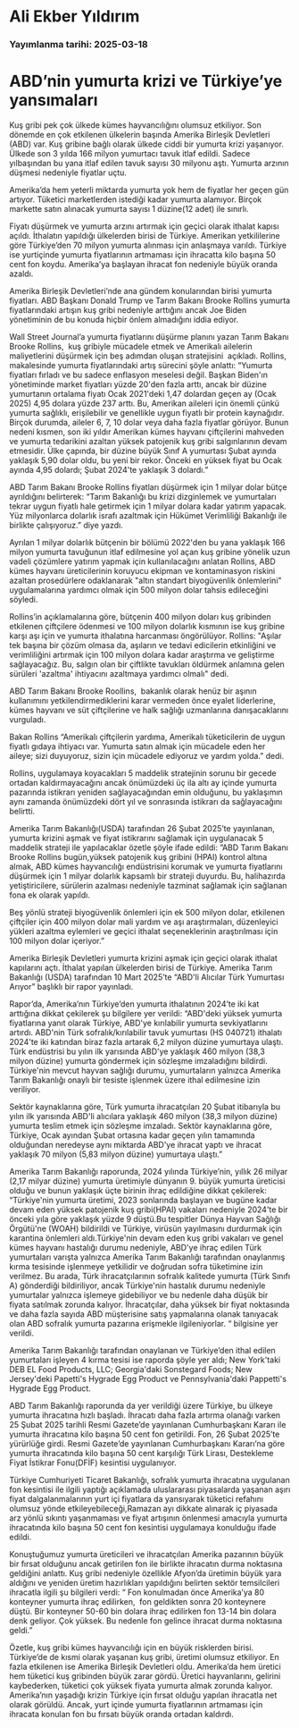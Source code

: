 # Ali Ekber Yıldırım

### Yayımlanma tarihi: 2025-03-18

# ABD’nin yumurta krizi ve Türkiye’ye yansımaları

Kuş gribi pek çok ülkede kümes hayvancılığını olumsuz etkiliyor. Son dönemde en çok etkilenen ülkelerin başında Amerika Birleşik Devletleri (ABD) var. Kuş gribine bağlı olarak ülkede ciddi bir yumurta krizi yaşanıyor. Ülkede son 3 yılda 166 milyon yumurtacı tavuk itlaf edildi. Sadece yılbaşından bu yana itlaf edilen tavuk sayısı 30 milyonu aştı. Yumurta arzının düşmesi nedeniyle fiyatlar uçtu.

Amerika’da hem yeterli miktarda yumurta yok hem de fiyatlar her geçen gün artıyor. Tüketici marketlerden istediği kadar yumurta alamıyor. Birçok markette satın alınacak yumurta sayısı 1 düzine(12 adet) ile sınırlı.

Fiyatı düşürmek ve yumurta arzını artırmak için geçici olarak ithalat kapısı açıldı. İthalatın yapıldığı ülkelerden birisi de Türkiye. Amerikan yetkililerine göre Türkiye’den 70 milyon yumurta alınması için anlaşmaya varıldı. Türkiye ise yurtiçinde yumurta fiyatlarının artmaması için ihracatta kilo başına 50 cent fon koydu. Amerika’ya başlayan ihracat fon nedeniyle büyük oranda azaldı.

Amerika Birleşik Devletleri’nde ana gündem konularından birisi yumurta fiyatları. ABD Başkanı Donald Trump ve Tarım Bakanı Brooke Rollins yumurta fiyatlarındaki artışın kuş gribi nedeniyle arttığını ancak Joe Biden yönetiminin de bu konuda hiçbir önlem almadığını iddia ediyor.

Wall Street Journal’a yumurta fiyatlarını düşürme planını yazan Tarım Bakanı Brooke Rollins,  kuş gribiyle mücadele etmek ve Amerikalı ailelerin maliyetlerini düşürmek için beş adımdan oluşan stratejisini  açıkladı. Rollins, makalesinde yumurta fiyatlarındaki artış sürecini şöyle anlattı: “Yumurta fiyatları fırladı ve bu sadece enflasyon meselesi değil. Başkan Biden'ın yönetiminde market fiyatları yüzde 20'den fazla arttı, ancak bir düzine yumurtanın ortalama fiyatı Ocak 2021'deki 1,47 dolardan geçen ay (Ocak 2025) 4,95 dolara yüzde 237 arttı. Bu, Amerikan aileleri için önemli çünkü yumurta sağlıklı, erişilebilir ve genellikle uygun fiyatlı bir protein kaynağıdır. Birçok durumda, aileler 6, 7, 10 dolar veya daha fazla fiyatlar görüyor. Bunun nedeni kısmen, son iki yıldır Amerikan kümes hayvanı çiftçilerini mahveden ve yumurta tedarikini azaltan yüksek patojenik kuş gribi salgınlarının devam etmesidir. Ülke çapında, bir düzine büyük Sınıf A yumurtası Şubat ayında yaklaşık 5,90 dolar oldu, bu yeni bir rekor. Önceki en yüksek fiyat bu Ocak ayında 4,95 dolardı; Şubat 2024'te yaklaşık 3 dolardı.”

ABD Tarım Bakanı Brooke Rollins fiyatları düşürmek için 1 milyar dolar bütçe ayrıldığını belirterek: “Tarım Bakanlığı bu krizi dizginlemek ve yumurtaları tekrar uygun fiyatlı hale getirmek için 1 milyar dolara kadar yatırım yapacak. Yüz milyonlarca dolarlık israfı azaltmak için Hükümet Verimliliği Bakanlığı ile birlikte çalışıyoruz.” diye yazdı.

Ayrılan 1 milyar dolarlık bütçenin bir bölümü 2022'den bu yana yaklaşık 166 milyon yumurta tavuğunun itlaf edilmesine yol açan kuş gribine yönelik uzun vadeli çözümlere yatırım yapmak için kullanılacağını anlatan Rollins, ABD kümes hayvanı üreticilerinin koruyucu ekipman ve kontaminasyon riskini azaltan prosedürlere odaklanarak "altın standart biyogüvenlik önlemlerini" uygulamalarına yardımcı olmak için 500 milyon dolar tahsis edileceğini söyledi.

Rollins’in açıklamalarına göre, bütçenin 400 milyon doları kuş gribinden etkilenen çiftçilere ödenmesi ve 100 milyon dolarlık kısmının ise kuş gribine karşı aşı için ve yumurta ithalatına harcanması öngörülüyor. Rollins: "Aşılar tek başına bir çözüm olmasa da, aşıların ve tedavi edicilerin etkinliğini ve verimliliğini artırmak için 100 milyon dolara kadar araştırma ve geliştirme sağlayacağız. Bu, salgın olan bir çiftlikte tavukları öldürmek anlamına gelen sürüleri 'azaltma' ihtiyacını azaltmaya yardımcı olmalı" dedi.

ABD Tarım Bakanı Brooke Roollins,  bakanlık olarak henüz bir aşının kullanımını yetkilendirmediklerini karar vermeden önce eyalet liderlerine, kümes hayvanı ve süt çiftçilerine ve halk sağlığı uzmanlarına danışacaklarını vurguladı.

Bakan Rollins “Amerikalı çiftçilerin yardıma, Amerikalı tüketicilerin de uygun fiyatlı gıdaya ihtiyacı var. Yumurta satın almak için mücadele eden her aileye; sizi duyuyoruz, sizin için mücadele ediyoruz ve yardım yolda.” dedi.

Rollins, uygulamaya koyacakları 5 maddelik stratejinin sorunu bir gecede ortadan kaldırmayacağını ancak önümüzdeki üç ila altı ay içinde yumurta pazarında istikrarı yeniden sağlayacağından emin olduğunu, bu yaklaşımın aynı zamanda önümüzdeki dört yıl ve sonrasında istikrarı da sağlayacağını belirtti.

Amerika Tarım Bakanlığı(USDA) tarafından 26 Şubat 2025’te yayınlanan, yumurta krizini aşmak ve fiyat istikrarını sağlamak için uygulanacak 5 maddelik strateji ile yapılacaklar özetle şöyle ifade edildi: ”ABD Tarım Bakanı Brooke Rollins bugün,yüksek patojenik kuş gribini (HPAI) kontrol altına almak, ABD kümes hayvancılığı endüstrisini korumak ve yumurta fiyatlarını düşürmek için 1 milyar dolarlık kapsamlı bir strateji duyurdu. Bu, halihazırda yetiştiricilere, sürülerin azalması nedeniyle tazminat sağlamak için sağlanan fona ek olarak yapıldı.

Beş yönlü strateji biyogüvenlik önlemleri için ek 500 milyon dolar, etkilenen çiftçiler için 400 milyon dolar mali yardım ve aşı araştırmaları, düzenleyici yükleri azaltma eylemleri ve geçici ithalat seçeneklerinin araştırılması için 100 milyon dolar içeriyor.”

Amerika Birleşik Devletleri yumurta krizini aşmak için geçici olarak ithalat kapılarını açtı. İthalat yapılan ülkelerden birisi de Türkiye. Amerika Tarım Bakanlığı (USDA) tarafından 10 Mart 2025’te “ABD'li Alıcılar Türk Yumurtası Arıyor” başlıklı bir rapor yayınladı.

Rapor’da, Amerika’nın Türkiye’den yumurta ithalatının 2024’te iki kat arttığına dikkat çekilerek şu bilgilere yer verildi: “ABD'deki yüksek yumurta fiyatlarına yanıt olarak Türkiye, ABD'ye kırılabilir yumurta sevkiyatlarını artırdı. ABD'nin Türk sofralık/kırılabilir tavuk yumurtası (HS 040721) ithalatı 2024'te iki katından biraz fazla artarak 6,2 milyon düzine yumurtaya ulaştı. Türk endüstrisi bu yılın ilk yarısında ABD'ye yaklaşık 460 milyon (38,3 milyon düzine) yumurta göndermek için sözleşme imzaladığını bildirdi. Türkiye'nin mevcut hayvan sağlığı durumu, yumurtaların yalnızca Amerika Tarım Bakanlığı onaylı bir tesiste işlenmek üzere ithal edilmesine izin veriliyor.

Sektör kaynaklarına göre, Türk yumurta ihracatçıları 20 Şubat itibarıyla bu yılın ilk yarısında ABD'li alıcılara yaklaşık 460 milyon (38,3 milyon düzine) yumurta teslim etmek için sözleşme imzaladı. Sektör kaynaklarına göre, Türkiye, Ocak ayından Şubat ortasına kadar geçen yılın tamamında olduğundan neredeyse aynı miktarda ABD'ye ihracat yaptı ve ihracat yaklaşık 70 milyon (5,83 milyon düzine) yumurtaya ulaştı.”

Amerika Tarım Bakanlığı raporunda, 2024 yılında Türkiye’nin, yıllık 26 milyar (2,17 milyar düzine) yumurta üretimiyle dünyanın 9. büyük yumurta üreticisi olduğu ve bunun yaklaşık üçte birinin ihraç edildiğine dikkat çekilerek: “Türkiye'nin yumurta üretimi, 2023 sonlarında başlayan ve bugüne kadar devam eden yüksek patojenik kuş gribi(HPAI) vakaları nedeniyle 2024'te bir önceki yıla göre yaklaşık yüzde 9 düştü.Bu tespitler Dünya Hayvan Sağlığı Örgütü'ne (WOAH) bildirildi ve Türkiye, virüsün yayılmasını durdurmak için karantina önlemleri aldı.Türkiye'nin devam eden kuş gribi vakaları ve genel kümes hayvanı hastalığı durumu nedeniyle, ABD'ye ihraç edilen Türk yumurtaları varışta yalnızca Amerika Tarım Bakanlığı tarafından onaylanmış kırma tesisinde işlenmeye yetkilidir ve doğrudan sofra tüketimine izin verilmez. Bu arada, Türk ihracatçılarının sofralık kalitede yumurta (Türk Sınıfı A) gönderdiği bildiriliyor, ancak Türkiye'nin hastalık durumu nedeniyle yumurtalar yalnızca işlemeye gidebiliyor ve bu nedenle daha düşük bir fiyata satılmak zorunda kalıyor. İhracatçılar, daha yüksek bir fiyat noktasında ve daha fazla sayıda ABD müşterisine satış yapmalarına olanak tanıyacak olan ABD sofralık yumurta pazarına erişmekle ilgileniyorlar. “ bilgisine yer verildi.

Amerika Tarım Bakanlığı tarafından onaylanan ve Türkiye’den ithal edilen yumurtaları işleyen 4 kırma tesisi ise raporda şöyle yer aldı; New York'taki DEB EL Food Products, LLC; Georgia'daki Sonstegard Foods; New Jersey'deki Papetti's Hygrade Egg Product ve Pennsylvania'daki Pappetti's Hygrade Egg Product.

ABD Tarım Bakanlığı raporunda da yer verildiği üzere Türkiye, bu ülkeye yumurta ihracatına hızlı başladı. İhracatı daha fazla artırma olanağı varken 25 Şubat 2025 tarihli Resmi Gazete’de yayınlanan Cumhurbaşkanı Kararı ile yumurta ihracatına kilo başına 50 cent fon getirildi. Fon, 26 Şubat 2025’te yürürlüğe girdi. Resmi Gazete’de yayınlanan Cumhurbaşkanı Kararı’na göre yumurta ihracatında kilo başına 50 cent karşılığı Türk Lirası, Destekleme Fiyat İstikrar Fonu(DFİF) kesintisi uygulanıyor.

Türkiye Cumhuriyeti Ticaret Bakanlığı, sofralık yumurta ihracatına uygulanan fon kesintisi ile ilgili yaptığı açıklamada uluslararası piyasalarda yaşanan aşırı fiyat dalgalanmalarının yurt içi fiyatlara da yansıyarak tüketici refahını olumsuz yönde etkileyebileceği,Ramazan ayı dikkate alınarak iç piyasada arz yönlü sıkıntı yaşanmaması ve fiyat artışının önlenmesi amacıyla yumurta ihracatında kilo başına 50 cent fon kesintisi uygulamaya konulduğu ifade edildi.



Konuştuğumuz yumurta üreticileri ve ihracatçıları Amerika pazarının büyük bir fırsat olduğunu ancak getirilen fon ile birlikte ihracatın durma noktasına geldiğini anlattı. Kuş gribi nedeniyle özellikle Afyon’da üretimin büyük yara aldığını ve yeniden üretim hazırlıkları yapıldığını belirten sektör temsilcileri ihracatla ilgili şu bilgileri verdi: “ Fon konulmadan önce Amerika’ya 80 konteyner yumurta ihraç edilirken,  fon geldikten sonra 20 konteynere düştü. Bir konteyner 50-60 bin dolara ihraç edilirken fon 13-14 bin dolara denk geliyor. Çok yüksek. Bu nedenle fon gelince ihracat durma noktasına geldi.”

Özetle, kuş gribi kümes hayvancılığı için en büyük risklerden birisi. Türkiye’de de kısmi olarak yaşanan kuş gribi, üretimi olumsuz etkiliyor. En fazla etkilenen ise Amerika Birleşik Devletleri oldu. Amerika’da hem üretici hem tüketici kuş gribinden büyük zarar gördü. Üretici hayvanlarını, gelirini kaybederken, tüketici çok yüksek fiyata yumurta almak zorunda kalıyor. Amerika’nın yaşadığı krizin Türkiye için fırsat olduğu yapılan ihracatla net olarak görüldü. Ancak, yurt içinde yumurta fiyatlarının artmaması için ihracata konulan fon bu fırsatı büyük oranda ortadan kaldırdı.



